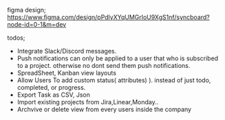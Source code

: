 figma design; https://www.figma.com/design/pPdlyXYqUMGrIoU9XgS1nf/syncboard?node-id=0-1&m=dev



todos;
- Integrate Slack/Discord messages.
- Push notifications can only be applied to a user that who is subscribed to a project. otherwise no dont send them push notifications.
- SpreadSheet, Kanban view layouts
- Allow Users To add custom status( attributes) ). instead of just todo, completed, or progress.
- Export Task as CSV, Json
- Import existing projects from Jira,Linear,Monday..
- Archvive or delete view from every users inside the company
  
